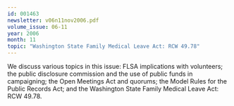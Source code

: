 ```yaml
---
id: 001463
newsletter: v06n11nov2006.pdf
volume_issue: 06-11
year: 2006
month: 11
topic: "Washington State Family Medical Leave Act: RCW 49.78"
---
```


We discuss various topics in this issue: FLSA implications with volunteers; the public disclosure commission and the use of public funds in campaigning; the Open Meetings Act and quorums; the Model Rules for the Public Records Act; and the Washington State Family Medical Leave Act: RCW 49.78.